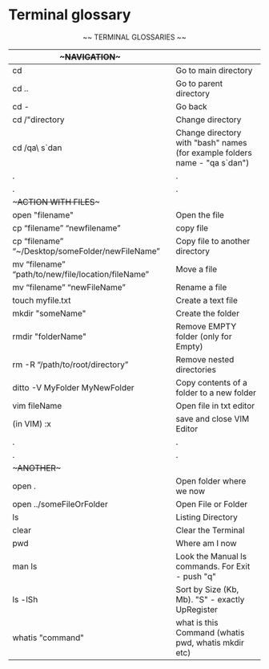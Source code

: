 # Terminal glossary

<p align="center">
~~ TERMINAL GLOSSARIES ~~
</p>

|~~~NAVIGATION~~~|  |
|------|------|
|   cd  |   Go to main directory    |
|   cd ..   |    Go to parent directory  |
|   cd - | Go back |
|   cd  /"directory | Change directory|
|   cd /qa\ s\`dan     |   Change directory with "bash" names (for example folders name - "qa s`dan")|
|   .   |   .   |
|   .   |   .   |
|~~~ACTION WITH FILES~~~|   |
|   open "filename"|    Open the file|
|   cp “filename” “newfilename”|    copy file |
|   cp “filename” “~/Desktop/someFolder/newFileName”|    Copy file to another directory |
|    mv “filename” “path/to/new/file/location/fileName” | Move a file |
|   mv “filename” “newFileName” |   Rename a file|
|   touch myfile.txt |  Create a text file |
|    mkdir "someName" |     Create the folder |
|    rmdir "folderName" |   Remove EMPTY folder (only for Empty) |
|   rm -R “/path/to/root/directory”|    Remove nested directories |
|    ditto -V MyFolder MyNewFolder |    Copy contents of a folder to a new folder |
| vim fileName| Open file in txt editor|
| (in VIM) :x | save and close VIM Editor|
|   .   |   .   |
|   .   |   .   |
|~~~ANOTHER~~~| |
|   open .  | Open folder where we now|
|   open ../someFileOrFolder    |   Open File or Folder|
|   ls  |   Listing Directory|
|   clear   |  Clear the Terminal|
|   pwd |    Where am I now|
|    man ls |    Look the Manual ls commands. For Exit - push "q" |
|   ls -lSh |    Sort by Size (Kb, Mb). "S" - exactly UpRegister|
|   whatis "command"    |   what is this Command (whatis pwd, whatis mkdir etc)|

